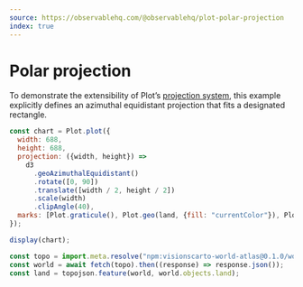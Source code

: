 ```yaml
---
source: https://observablehq.com/@observablehq/plot-polar-projection
index: true
---
```


# Polar projection

To demonstrate the extensibility of Plot’s [projection system](https://observablehq.com/plot/features/projections), this example explicitly defines an azimuthal equidistant projection that fits a designated rectangle.

```js echo
const chart = Plot.plot({
  width: 688,
  height: 688,
  projection: ({width, height}) =>
    d3
      .geoAzimuthalEquidistant()
      .rotate([0, 90])
      .translate([width / 2, height / 2])
      .scale(width)
      .clipAngle(40),
  marks: [Plot.graticule(), Plot.geo(land, {fill: "currentColor"}), Plot.frame()]
});

display(chart);
```

```js echo
const topo = import.meta.resolve("npm:visionscarto-world-atlas@0.1.0/world/50m.json");
const world = await fetch(topo).then((response) => response.json());
const land = topojson.feature(world, world.objects.land);
```
